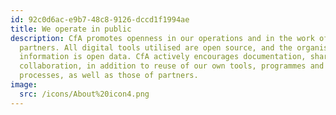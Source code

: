 ```yaml
---
id: 92c0d6ac-e9b7-48c8-9126-dccd1f1994ae
title: We operate in public
description: CfA promotes openness in our operations and in the work of our
  partners. All digital tools utilised are open source, and the organisation’s
  information is open data. CfA actively encourages documentation, sharing and
  collaboration, in addition to reuse of our own tools, programmes and
  processes, as well as those of partners.
image:
  src: /icons/About%20icon4.png
---
```

